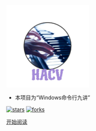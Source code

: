 <img width="220px" src="./_media/logo.png">


- 本项目为“Windows命令行九讲”

<!--<span id="busuanzi_container_site_pv">Site View : <span id="busuanzi_value_site_pv">-->

[![stars](https://badgen.net/github/stars//HACV/Command?icon=github&color=4ab8a1)](https://github.com/HACV/Coding) [![forks](https://badgen.net/github/forks//HACV/Command?icon=github&color=4ab8a1)](https://github.com/HACV/Coding)

[开始阅读](./README.md)

